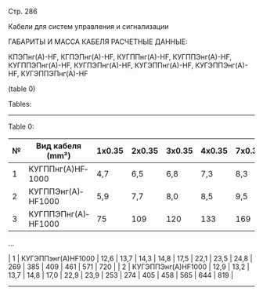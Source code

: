Стр. 286

Кабели для систем управления и сигнализации

ГАБАРИТЫ И МАССА КАБЕЛЯ РАСЧЕТНЫЕ ДАННЫЕ:

КПЭПнг(А)-HF, КГПЭПнг(А)-HF, КУГППнг(А)-HF, КУГППЭнг(А)-HF, КУГППЭПнг(А)-HF,
КУГПЭПнг(А)-HF, КУГЭППнг(А)-HF, КУГЭППЭнг(А)-HF, КУГЭППЭПнг(А)-HF

(table 0)

Tables:

---

Table 0:

| № | Вид кабеля (mm²) | 1х0.35 | 2х0.35 | 3х0.35 | 4х0.35 | 7х0.35 | 10х0.35 | 12х0.35 | 14х0.35 | 19х0.35 | 24х0.35 | 27х0.35 | 30х0.35 | 37х0.35 | 52х0.35 |
|---|------------------|---------|---------|---------|---------|---------|----------|----------|----------|----------|-----------|------------|-------------|--------------|-----------|
| 1 | КУГППнг(А)­HF­1000 | 4,7     | 6,5     | 6,8     | 7,3     | 8,3     | 10,2      | 10,4      | 10,9      | 12,0       | 14,4        | 14,6         | 15,1          | 16,2         | 19,1      |
| 2 | КУГППЭнг(А)­HF­1000 | 5,9     | 7,7     | 8,0     | 8,5     | 9,5     | 11,4      | 11,6      | 12,1      | 13,2       | 15,6        | 15,8         | 16.3          | 17,4         | 20,3      |
| 3 | КУГППЭПнг(А)­HF­1000 | 75      | 109     | 120     | 133     | 169     | 216       | 232       | 252       | 258       | 385         | 300         | 435           | 497          | 656       |

...

| 1 | КУГЭППэнг(А)­HF­1000 | 12,6    | 13,7    | 14,3    | 14,8    | 17,5    | 22,1      | 23,5      | 24,8      | 269       | 385         | 409         | 461           | 571          | 720       |
| 2 | КУГЭППЭнг(А)­HF­1000 | 12,9    | 13,2    | 13,7    | 14,8    | 17,0    | 22,9      | 23,9      | 253       | 274       | 405         | 458         | 565           | 644          | 819       |

---
